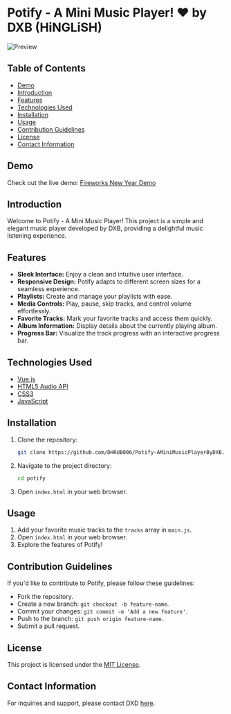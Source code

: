 # Potify - A Mini Music Player! ❤️ by DXB (HiNGLiSH)

![Preview](https://github.com/DHRUB006/DHRUB_DXD-Projects/assets/106004326/aaeb9793-9435-4b4d-97fb-779b9443982d)

## Table of Contents

- [Demo](#demo)
- [Introduction](#introduction)
- [Features](#features)
- [Technologies Used](#technologies-used)
- [Installation](#installation)
- [Usage](#usage)
- [Contribution Guidelines](#contribution-guidelines)
- [License](#license)
- [Contact Information](#contact-information)

## Demo

Check out the live demo: [Fireworks New Year Demo](https://dhrub006.github.io/Potify-AMiniMusicPlayerByDXB/)

## Introduction

Welcome to Potify - A Mini Music Player! This project is a simple and elegant music player developed by DXB, providing a delightful music listening experience.

## Features

- **Sleek Interface:** Enjoy a clean and intuitive user interface.
- **Responsive Design:** Potify adapts to different screen sizes for a seamless experience.
- **Playlists:** Create and manage your playlists with ease.
- **Media Controls:** Play, pause, skip tracks, and control volume effortlessly.
- **Favorite Tracks:** Mark your favorite tracks and access them quickly.
- **Album Information:** Display details about the currently playing album.
- **Progress Bar:** Visualize the track progress with an interactive progress bar.

## Technologies Used

- [Vue.js](https://vuejs.org/)
- [HTML5 Audio API](https://developer.mozilla.org/en-US/docs/Web/API/Web_Audio_API)
- [CSS3](https://developer.mozilla.org/en-US/docs/Web/CSS)
- [JavaScript](https://developer.mozilla.org/en-US/docs/Web/JavaScript)

## Installation

1. Clone the repository:

   ```bash
   git clone https://github.com/DHRUB006/Potify-AMiniMusicPlayerByDXB.git
   ```

2. Navigate to the project directory:

   ```bash
   cd potify
   ```

3. Open `index.html` in your web browser.

## Usage

1. Add your favorite music tracks to the `tracks` array in `main.js`.
2. Open `index.html` in your web browser.
3. Explore the features of Potify!

## Contribution Guidelines

If you'd like to contribute to Potify, please follow these guidelines:

- Fork the repository.
- Create a new branch: `git checkout -b feature-name`.
- Commit your changes: `git commit -m 'Add a new feature'`.
- Push to the branch: `git push origin feature-name`.
- Submit a pull request.

## License

This project is licensed under the [MIT License](LICENSE).

## Contact Information

For inquiries and support, please contact DXD [here](https://dhrub006.github.io/ProfileCardUI/).
